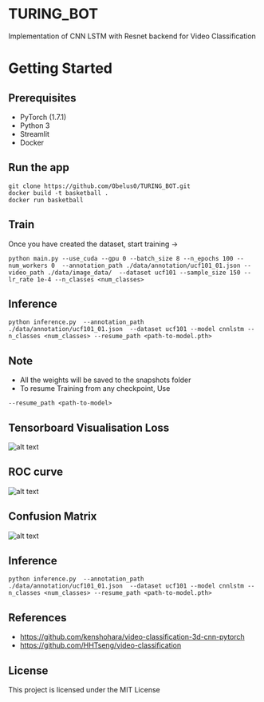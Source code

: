 # TURING_BOT
Implementation of CNN LSTM with Resnet backend for Video Classification

# Getting Started
## Prerequisites
* PyTorch (1.7.1)
* Python 3
* Streamlit
* Docker

## Run the app
```
git clone https://github.com/Obelus0/TURING_BOT.git
docker build -t basketball . 
docker run basketball
```



## Train
Once you have created the dataset, start training ->
```
python main.py --use_cuda --gpu 0 --batch_size 8 --n_epochs 100 --num_workers 0  --annotation_path ./data/annotation/ucf101_01.json --video_path ./data/image_data/  --dataset ucf101 --sample_size 150 --lr_rate 1e-4 --n_classes <num_classes>
```

## Inference
```
python inference.py  --annotation_path ./data/annotation/ucf101_01.json  --dataset ucf101 --model cnnlstm --n_classes <num_classes> --resume_path <path-to-model.pth> 
```

## Note 
* All the weights will be saved to the snapshots folder 
* To resume Training from any checkpoint, Use
```
--resume_path <path-to-model> 
```


## Tensorboard Visualisation Loss
![alt text](https://github.com/pranoyr/cnn-lstm/blob/master/images/Screenshot%202020-08-13%20at%205.54.36%20PM.png)

## ROC curve 
![alt text](https://github.com/pranoyr/cnn-lstm/blob/master/images/Screenshot%202020-08-13%20at%205.54.36%20PM.png)

## Confusion Matrix
![alt text](https://github.com/pranoyr/cnn-lstm/blob/master/images/Screenshot%202020-08-13%20at%205.54.36%20PM.png)


## Inference
```
python inference.py  --annotation_path ./data/annotation/ucf101_01.json  --dataset ucf101 --model cnnlstm --n_classes <num_classes> --resume_path <path-to-model.pth> 
```

## References
* https://github.com/kenshohara/video-classification-3d-cnn-pytorch
* https://github.com/HHTseng/video-classification

## License
This project is licensed under the MIT License 

